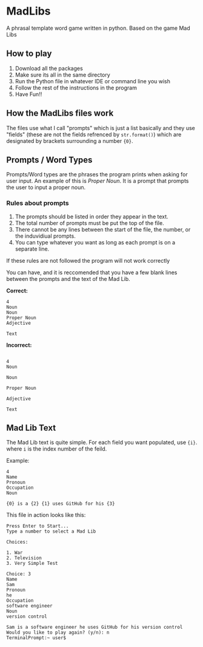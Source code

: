 # MadLibs
A phrasal template word game written in python. Based on the game Mad Libs


## How to play 
 1. Download all the packages
 2. Make sure its all in the same directory 
 3. Run the Python file in whatever IDE or command line you wish
 4. Follow the rest of the instructions in the program 
 5. Have Fun!!
 
 ## How the MadLibs files work
 The files use what I call "prompts" which is just a list basically and they use "fields" (these are not the fields refrenced by `str.format()`) which are designated by brackets surrounding a number `{0}`.
 
 ## Prompts / Word Types 
 Prompts/Word types are the phrases the program prints when asking for user input. An example of this is *Proper Noun*. It is a prompt that prompts the user to input a proper noun.
 
 
 ### Rules about prompts
 1. The prompts should be listed in order they appear in the text.
 2. The total number of prompts must be put the top of the file. 
 3. There cannot be any lines between the start of the file, the number, or the induvidiual prompts.
 4. You can type whatever you want as long as each prompt is on a separate line.

 
 If these rules are not followed the program will not work correctly
 
 You can have, and it is reccomended that you have a few blank lines between the prompts and the text of the Mad Lib.
 
 
 
 __Correct:__
 ```
 4
 Noun
 Noun
 Proper Noun
 Adjective
 
 Text
 ```
 __Incorrect:__
 ```
 
 4
 Noun
 
 Noun
 
 Proper Noun
 
 Adjective  
 
 Text
 ```
 
 ## Mad Lib Text
 The Mad Lib text is quite simple. For each field you want populated, use `{i}`. where `i` is the index number of the feild.
 
 Example:
 ```
4
Name
Pronoun
Occupation
Noun

{0} is a {2} {1} uses GitHub for his {3}
```
This file in action looks like this:
```
Press Enter to Start...
Type a number to select a Mad Lib 
 
Choices: 
 
1. War
2. Television
3. Very Simple Test 

Choice: 3
Name
Sam
Pronoun
he
Occupation
software engineer
Noun
version control 

Sam is a software engineer he uses GitHub for his version control
Would you like to play again? (y/n): n
TerminalPrompt:~ user$ 
``` 

 
 
 
 
 
